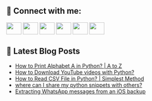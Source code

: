 ## 🔎 Connect with me:
[<img height="32" width="40" src="https://cdn.jsdelivr.net/npm/simple-icons@v5/icons/telegram.svg" />](https://t.me/bullbesh)
[<img height="32" width="40" src="https://cdn.jsdelivr.net/npm/simple-icons@v5/icons/vk.svg" />](https://vk.com/bullbesh)
[<img height="32" width="40" src="https://cdn.jsdelivr.net/npm/simple-icons@v5/icons/twitter.svg" />](https://twitter.com/bullbesh1)
[<img height="32" width="40" src="https://cdn.jsdelivr.net/npm/simple-icons@v5/icons/instagram.svg" />](https://www.instagram.com/bullbesh)
[<img height="32" width="40" src="https://cdn.jsdelivr.net/npm/simple-icons@v5/icons/reddit.svg" />](https://www.reddit.com/user/bullbesh)
[<img height="32" width="40" src="https://cdn.jsdelivr.net/npm/simple-icons@v5/icons/youtube.svg" />](https://www.youtube.com/channel/UCtfjRs6uzgq5mfm8S06WTcg)

## 📕 Latest Blog Posts
<!-- BLOG-POST-LIST:START -->
- [How to Print Alphabet A in Python? | A to Z](https://www.reddit.com/r/Python/comments/uaofix/how_to_print_alphabet_a_in_python_a_to_z/)
- [How to Download YouTube videos with Python?](https://www.reddit.com/r/Python/comments/uaoeri/how_to_download_youtube_videos_with_python/)
- [How to Read CSV File in Python? | Simplest Method](https://www.reddit.com/r/Python/comments/uaoe79/how_to_read_csv_file_in_python_simplest_method/)
- [where can I share my python snippets with others?](https://www.reddit.com/r/Python/comments/uanf9e/where_can_i_share_my_python_snippets_with_others/)
- [Extracting WhatsApp messages from an iOS backup](https://www.reddit.com/r/Python/comments/ualvg6/extracting_whatsapp_messages_from_an_ios_backup/)
<!-- BLOG-POST-LIST:END -->
